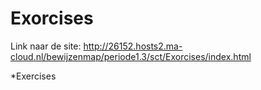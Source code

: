 # Exorcises
Link naar de site: http://26152.hosts2.ma-cloud.nl/bewijzenmap/periode1.3/sct/Exorcises/index.html


*Exercises


